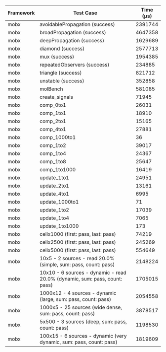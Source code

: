 | Framework | Test Case | Time (μs) |
| --- | --- | --- |
| mobx | avoidablePropagation (success) | 2391744 |
| mobx | broadPropagation (success) | 4647358 |
| mobx | deepPropagation (success) | 1629689 |
| mobx | diamond (success) | 2577713 |
| mobx | mux (success) | 1954385 |
| mobx | repeatedObservers (success) | 234885 |
| mobx | triangle (success) | 821712 |
| mobx | unstable (success) | 352858 |
| mobx | molBench | 581085 |
| mobx | create_signals | 71945 |
| mobx | comp_0to1 | 26031 |
| mobx | comp_1to1 | 18910 |
| mobx | comp_2to1 | 15165 |
| mobx | comp_4to1 | 27881 |
| mobx | comp_1000to1 | 36 |
| mobx | comp_1to2 | 39017 |
| mobx | comp_1to4 | 24367 |
| mobx | comp_1to8 | 25647 |
| mobx | comp_1to1000 | 16419 |
| mobx | update_1to1 | 24951 |
| mobx | update_2to1 | 13161 |
| mobx | update_4to1 | 6995 |
| mobx | update_1000to1 | 71 |
| mobx | update_1to2 | 17039 |
| mobx | update_1to4 | 7065 |
| mobx | update_1to1000 | 173 |
| mobx | cellx1000 (first: pass, last: pass) | 74219 |
| mobx | cellx2500 (first: pass, last: pass) | 245269 |
| mobx | cellx5000 (first: pass, last: pass) | 554649 |
| mobx | 10x5 - 2 sources - read 20.0% (simple, sum: pass, count: pass) | 2148224 |
| mobx | 10x10 - 6 sources - dynamic - read 20.0% (dynamic, sum: pass, count: pass) | 1705015 |
| mobx | 1000x12 - 4 sources - dynamic (large, sum: pass, count: pass) | 2054558 |
| mobx | 1000x5 - 25 sources (wide dense, sum: pass, count: pass) | 3878517 |
| mobx | 5x500 - 3 sources (deep, sum: pass, count: pass) | 1198530 |
| mobx | 100x15 - 6 sources - dynamic (very dynamic, sum: pass, count: pass) | 1819609 |
